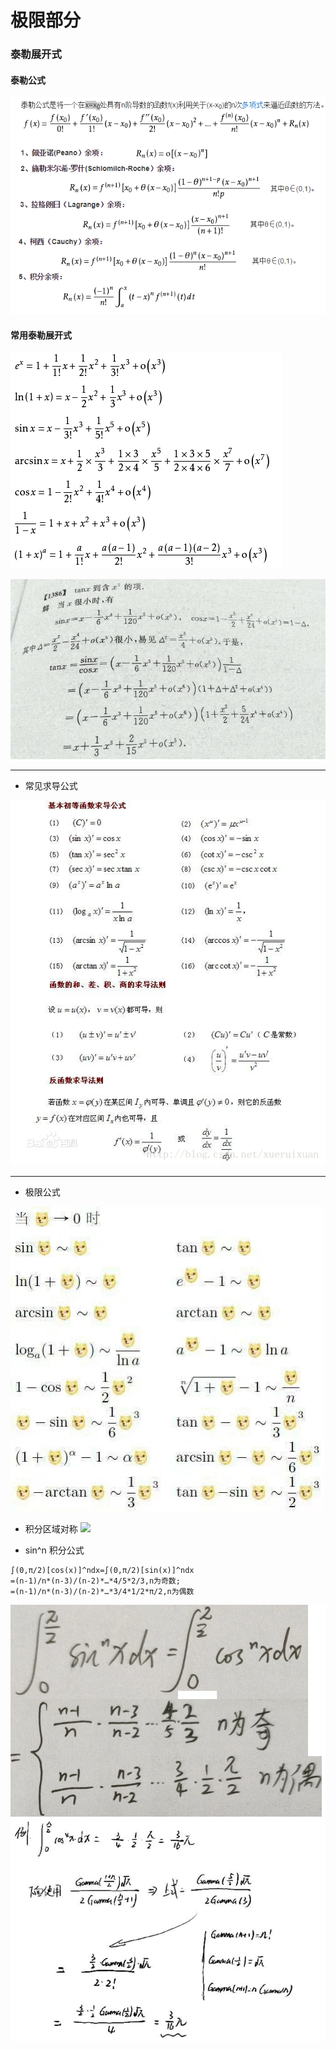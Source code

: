 # 极限部分
### 泰勒展开式
#### 泰勒公式
![泰勒公式](./pic/泰勒公式.jpg)
#### 常用泰勒展开式
![常用泰勒展开式](./pic/常用泰勒展开式.png)

![tanx泰勒展开.jpg](./pic/tanx泰勒展开.jpg)

****

* 常见求导公式

![常见求导公式.jpg](./pic/常见求导公式.jpg)

****

* 极限公式

![](./pic/极限.jpg)

* 积分区域对称
![](./pic/积分区域对称.jpg)

* sin^n 积分公式

```
∫(0,π/2)[cos(x)]^ndx=∫(0,π/2)[sin(x)]^ndx
=(n-1)/n*(n-3)/(n-2)*…*4/5*2/3,n为奇数;
=(n-1)/n*(n-3)/(n-2)*…*3/4*1/2*π/2,n为偶数
```

![](./pic/sin^n积分.jpg)